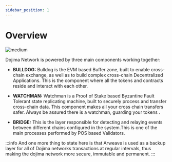 ```yaml
---
sidebar_position: 1
---
```

# Overview

![medium](/img/medium.png)

Dojima Network is powered by three main components working together:

- **BULLDOG:** Bulldog is the EVM based Buffer zone, built to enable cross-chain exchange, as well as to build complex cross-chain Decentralized Applications. This is the component where all the tokens and contracts reside and interact with each other.

- **WATCHMAN:** Watchman is a Proof of Stake based Byzantine Fault Tolerant state replicating machine, built to securely process and transfer cross-chain data. This component makes all your cross chain transfers safer. Always be assured there is a watchman, guarding your tokens .

- **BRIDGE:** This is the layer responsible for detecting and relaying events between different chains configured in the system.This is one of the main processes performed by POS based Validators.

:::info
And one more thing to state here is that Arweave is used as a backup layer for all of Dojima networks transactions at regular intervals, thus making the dojima network more secure, immutable and permanent.
:::

<!-- <iframe width="100%" height="480px" src="https://www.youtube.com/embed/HYy3N7E0qSw" title="Dojima Demo" frameborder="0" allow="accelerometer; autoplay; clipboard-write; encrypted-media; gyroscope; picture-in-picture" allowfullscreen></iframe> -->
